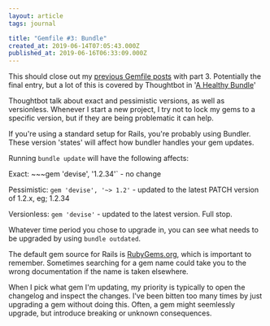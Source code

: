 ```yaml
---
layout: article
tags: journal

title: "Gemfile #3: Bundle"
created_at: 2019-06-14T07:05:43.000Z
published_at: 2019-06-16T06:33:09.000Z
---
```

This should close out my [previous Gemfile posts](gemfile-2-read-the-fucking-manual) with part 3. Potentially the final entry, but a lot of this is covered by Thoughtbot in '[A Healthy Bundle](https://thoughtbot.com/blog/a-healthy-bundle)'

Thoughtbot talk about exact and pessimistic versions, as well as versionless. Whenever I start a new project, I try not to lock my gems to a specific version, but if they are being problematic it can help.

If you're using a standard setup for Rails, you're probably using Bundler. These version 'states' will affect how bundler handles your gem updates.

Running `bundle update` will have the following affects:

Exact: ~~~gem 'devise', '1.2.34'` - no change

Pessimistic: `gem 'devise', '~> 1.2'` - updated to the latest PATCH version of 1.2.x, eg; 1.2.34

Versionless: `gem 'devise'` - updated to the latest version. Full stop.

Whatever time period you chose to upgrade in, you can see what needs to be upgraded by using `bundle outdated`.

The default gem source for Rails is [RubyGems.org](https://rubygems.org/), which is important to remember. Sometimes searching for a gem name could take you to the wrong documentation if the name is taken elsewhere.

When I pick what gem I'm updating, my priority is typically to open the changelog and inspect the changes. I've been bitten too many times by just upgrading a gem without doing this. Often, a gem might seemlessly upgrade, but introduce breaking or unknown consequences.
